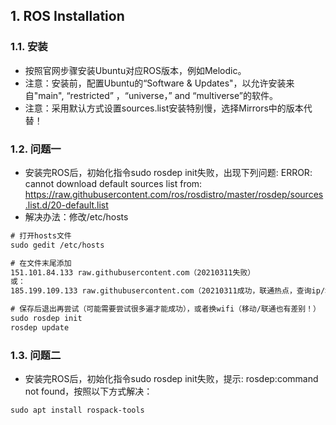 ## 1. ROS Installation

### 1.1. 安装
* 按照官网步骤安装Ubuntu对应ROS版本，例如Melodic。
* 注意：安装前，配置Ubuntu的“Software & Updates"，以允许安装来自"main", “restricted” ，“universe，” and “multiverse”的软件。
* 注意：采用默认方式设置sources.list安装特别慢，选择Mirrors中的版本代替！

### 1.2. 问题一
* 安装完ROS后，初始化指令sudo rosdep init失败，出现下列问题: ERROR: cannot download default sources list from: https://raw.githubusercontent.com/ros/rosdistro/master/rosdep/sources.list.d/20-default.list
* 解决办法：修改/etc/hosts
```html
# 打开hosts文件
sudo gedit /etc/hosts

# 在文件末尾添加
151.101.84.133 raw.githubusercontent.com（20210311失败）
或：
185.199.109.133 raw.githubusercontent.com（20210311成功，联通热点，查询ip/域名的网站https://site.ip138.com）

# 保存后退出再尝试（可能需要尝试很多遍才能成功），或者换wifi（移动/联通也有差别！）
sudo rosdep init
rosdep update
```

### 1.3. 问题二
* 安装完ROS后，初始化指令sudo rosdep init失败，提示: rosdep:command not found，按照以下方式解决：
```html
sudo apt install rospack-tools
```

